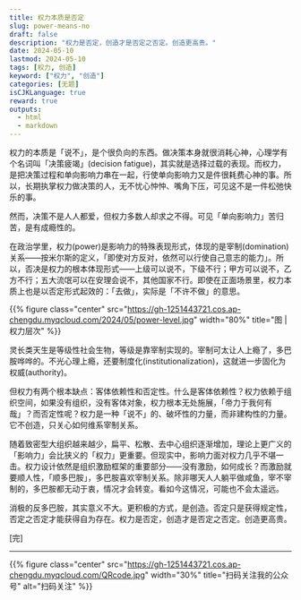 ```yaml
---
title: 权力本质是否定
slug: power-means-no
draft: false
description: "权力是否定，创造才是否定之否定。创造更高贵。"
date: 2024-05-10
lastmod: 2024-05-10
tags: [权力, 创造]
keyword: ["权力", "创造"]
categories: [无题]
isCJKLanguage: true
reward: true
outputs:
  - html
  - markdown
---
```


权力的本质是「说不」，是个很负向的东西。做决策本身就很消耗心神，心理学有个名词叫「决策疲竭」(decision fatigue)，其实就是选择过载的表现。而权力，是把决策过程和单向影响力串在一起，行使单向影响力又是件很耗费心神的事。所以，长期执掌权力做决策的人，无不忧心忡忡、嘴角下压，可见这不是一件松弛快乐的事。

然而，决策不是人人都爱，但权力多数人却求之不得。可见「单向影响力」苦归苦，是有成瘾性的。

在政治学里，权力(power)是影响力的特殊表现形式，体现的是宰制(domination)关系——按米尔斯的定义，「即使对方反对，依然可以行使自己意志的能力」。所以，否决是权力的根本体现形式——上级可以说不，下级不行；甲方可以说不，乙方不行；五大流氓可以在安理会说不，其他国家不行。即使在正面场景里，权力本质上也是以否定形式起效的：「去做」，实际是「不许不做」的意思。

{{% figure class="center" src="https://gh-1251443721.cos.ap-chengdu.myqcloud.com/2024/05/power-level.jpg" width="80%" title="图 | 权力层次" %}}

<!--more-->

灵长类天生是等级性社会生物，等级是靠宰制实现的。宰制可太让人上瘾了，多巴胺哗哗的。不光心理上瘾，还要制度化(institutionalization)，这就进一步固化为权威(authority)。

但权力有两个根本缺点：客体依赖性和否定性。什么是客体依赖性？权力依赖于组织空间，如果没有组织，没有客体对象，权力根本无处施展，「帝力于我何有哉」？而否定性呢？权力是一种「说不」的、破坏性的力量，而非建构性的力量。它不创造，只关心如何维系宰制关系。

随着致密型大组织越来越少，扁平、松散、去中心组织逐渐增加，理论上更广义的「影响力」会比狭义的「权力」更重要。但现实中，影响力面对权力几乎不堪一击。权力设计依然是组织激励框架的重要部分——没有激励，如何成长？而激励就要顺人性，「顺多巴胺」，多巴胺喜欢宰制关系。除非哪天人人躺平做咸鱼，宰不宰制的，多巴胺都无动于衷，情况才会转变。看如今这情况，可能也不会太遥远。

消极的反多巴胺，其实意义不大。更积极的方式，是创造。否定只是获得规定性，否定之否定才能获得自为存在。权力是否定，创造才是否定之否定。创造更高贵。


[完]

---

<!-- {% raw %} -->
{{% figure class="center" src="https://gh-1251443721.cos.ap-chengdu.myqcloud.com/QRcode.jpg" width="30%" title="扫码关注我的公众号" alt="扫码关注" %}}
<!-- {% endraw %} -->
